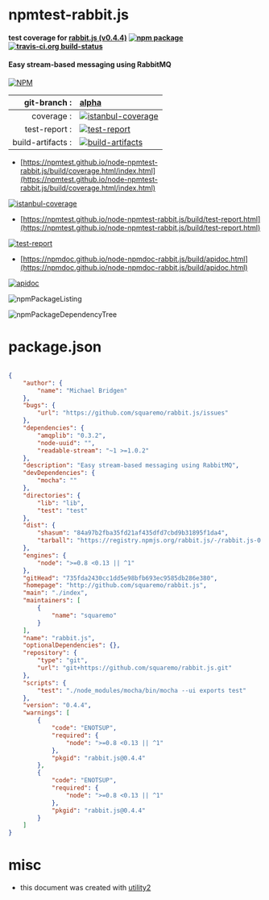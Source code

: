 # npmtest-rabbit.js

#### test coverage for  [rabbit.js (v0.4.4)](http://github.com/squaremo/rabbit.js)  [![npm package](https://img.shields.io/npm/v/npmtest-rabbit.js.svg?style=flat-square)](https://www.npmjs.org/package/npmtest-rabbit.js) [![travis-ci.org build-status](https://api.travis-ci.org/npmtest/node-npmtest-rabbit.js.svg)](https://travis-ci.org/npmtest/node-npmtest-rabbit.js)

#### Easy stream-based messaging using RabbitMQ

[![NPM](https://nodei.co/npm/rabbit.js.png?downloads=true&downloadRank=true&stars=true)](https://www.npmjs.com/package/rabbit.js)

| git-branch : | [alpha](https://github.com/npmtest/node-npmtest-rabbit.js/tree/alpha)|
|--:|:--|
| coverage : | [![istanbul-coverage](https://npmtest.github.io/node-npmtest-rabbit.js/build/coverage.badge.svg)](https://npmtest.github.io/node-npmtest-rabbit.js/build/coverage.html/index.html)|
| test-report : | [![test-report](https://npmtest.github.io/node-npmtest-rabbit.js/build/test-report.badge.svg)](https://npmtest.github.io/node-npmtest-rabbit.js/build/test-report.html)|
| build-artifacts : | [![build-artifacts](https://npmtest.github.io/node-npmtest-rabbit.js/glyphicons_144_folder_open.png)](https://github.com/npmtest/node-npmtest-rabbit.js/tree/gh-pages/build)|

- [https://npmtest.github.io/node-npmtest-rabbit.js/build/coverage.html/index.html](https://npmtest.github.io/node-npmtest-rabbit.js/build/coverage.html/index.html)

[![istanbul-coverage](https://npmtest.github.io/node-npmtest-rabbit.js/build/screenCapture.buildCi.browser.%252Ftmp%252Fbuild%252Fcoverage.lib.html.png)](https://npmtest.github.io/node-npmtest-rabbit.js/build/coverage.html/index.html)

- [https://npmtest.github.io/node-npmtest-rabbit.js/build/test-report.html](https://npmtest.github.io/node-npmtest-rabbit.js/build/test-report.html)

[![test-report](https://npmtest.github.io/node-npmtest-rabbit.js/build/screenCapture.buildCi.browser.%252Ftmp%252Fbuild%252Ftest-report.html.png)](https://npmtest.github.io/node-npmtest-rabbit.js/build/test-report.html)

- [https://npmdoc.github.io/node-npmdoc-rabbit.js/build/apidoc.html](https://npmdoc.github.io/node-npmdoc-rabbit.js/build/apidoc.html)

[![apidoc](https://npmdoc.github.io/node-npmdoc-rabbit.js/build/screenCapture.buildCi.browser.%252Ftmp%252Fbuild%252Fapidoc.html.png)](https://npmdoc.github.io/node-npmdoc-rabbit.js/build/apidoc.html)

![npmPackageListing](https://npmtest.github.io/node-npmtest-rabbit.js/build/screenCapture.npmPackageListing.svg)

![npmPackageDependencyTree](https://npmtest.github.io/node-npmtest-rabbit.js/build/screenCapture.npmPackageDependencyTree.svg)



# package.json

```json

{
    "author": {
        "name": "Michael Bridgen"
    },
    "bugs": {
        "url": "https://github.com/squaremo/rabbit.js/issues"
    },
    "dependencies": {
        "amqplib": "0.3.2",
        "node-uuid": "",
        "readable-stream": "~1 >=1.0.2"
    },
    "description": "Easy stream-based messaging using RabbitMQ",
    "devDependencies": {
        "mocha": ""
    },
    "directories": {
        "lib": "lib",
        "test": "test"
    },
    "dist": {
        "shasum": "84a97b2fba35fd21af435dfd7cbd9b31895f1da4",
        "tarball": "https://registry.npmjs.org/rabbit.js/-/rabbit.js-0.4.4.tgz"
    },
    "engines": {
        "node": ">=0.8 <0.13 || ^1"
    },
    "gitHead": "735fda2430cc1dd5e98bfb693ec9585db286e380",
    "homepage": "http://github.com/squaremo/rabbit.js",
    "main": "./index",
    "maintainers": [
        {
            "name": "squaremo"
        }
    ],
    "name": "rabbit.js",
    "optionalDependencies": {},
    "repository": {
        "type": "git",
        "url": "git+https://github.com/squaremo/rabbit.js.git"
    },
    "scripts": {
        "test": "./node_modules/mocha/bin/mocha --ui exports test"
    },
    "version": "0.4.4",
    "warnings": [
        {
            "code": "ENOTSUP",
            "required": {
                "node": ">=0.8 <0.13 || ^1"
            },
            "pkgid": "rabbit.js@0.4.4"
        },
        {
            "code": "ENOTSUP",
            "required": {
                "node": ">=0.8 <0.13 || ^1"
            },
            "pkgid": "rabbit.js@0.4.4"
        }
    ]
}
```



# misc
- this document was created with [utility2](https://github.com/kaizhu256/node-utility2)

